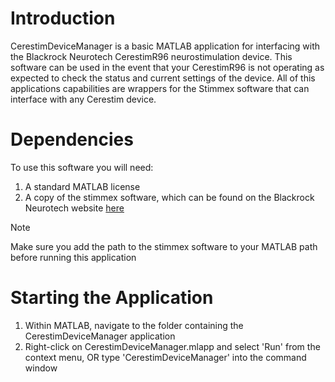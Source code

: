 # Introduction
CerestimDeviceManager is a basic MATLAB application for interfacing with the Blackrock Neurotech CerestimR96 neurostimulation device. This software can be used in the event that your CerestimR96 is not operating as expected to check the status and current settings of the device. All of this applications capabilities are wrappers for the Stimmex software that can interface with any Cerestim device.

# Dependencies
To use this software you will need:
1. A standard MATLAB license
2. A copy of the stimmex software, which can be found on the Blackrock Neurotech website [here](https://blackrockneurotech.com/products/cerestim-human/)
>[!NOTE]
>Make sure you add the path to the stimmex software to your MATLAB path before running this application

# Starting the Application
1. Within MATLAB, navigate to the folder containing the CerestimDeviceManager application
2. Right-click on CerestimDeviceManager.mlapp and select 'Run' from the context menu, OR type 'CerestimDeviceManager' into the command window
